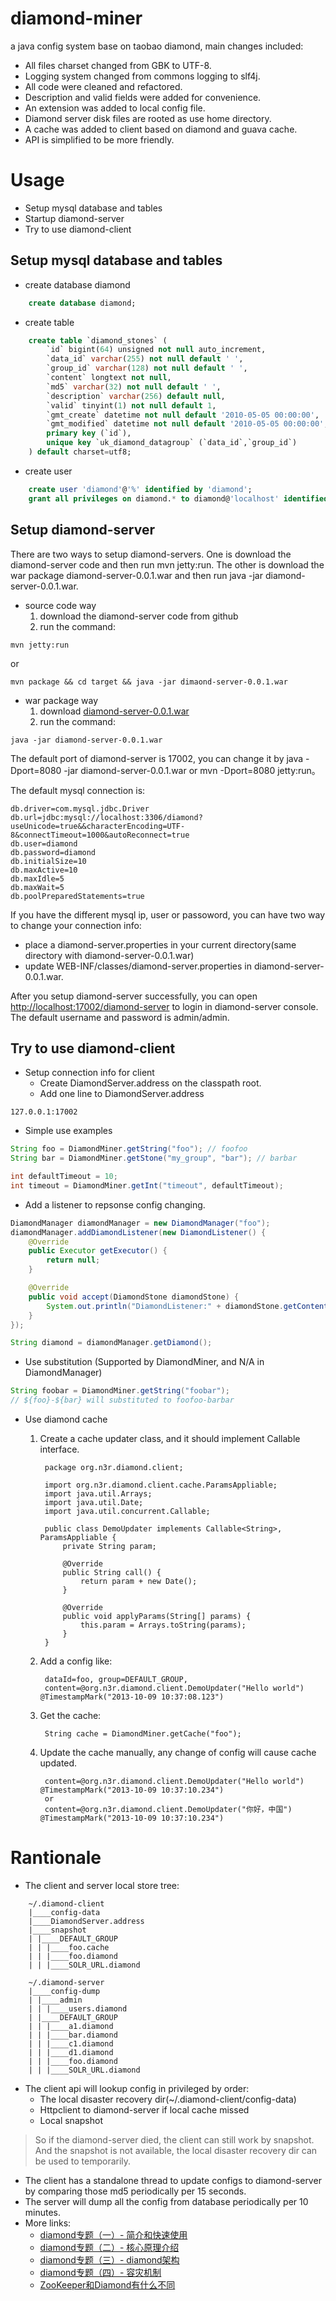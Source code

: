 # diamond-miner

a java config system base on taobao diamond, main changes included:

+ All files charset changed from GBK to UTF-8.
+ Logging system changed from commons logging to slf4j.
+ All code were cleaned and refactored.
+ Description and valid fields were added for convenience.
+ An extension was added to local config file.
+ Diamond server disk files are rooted as use home directory.
+ A cache was added to client based on diamond and guava cache.
+ API is simplified to be more friendly.

# Usage

+ Setup mysql database and tables
+ Startup diamond-server
+ Try to use diamond-client

## Setup mysql database and tables

+ create database diamond

```sql
    create database diamond;
```
+ create table

```sql
    create table `diamond_stones` (
        `id` bigint(64) unsigned not null auto_increment,
        `data_id` varchar(255) not null default ' ',
        `group_id` varchar(128) not null default ' ',
        `content` longtext not null,
        `md5` varchar(32) not null default ' ',
        `description` varchar(256) default null,
        `valid` tinyint(1) not null default 1,
        `gmt_create` datetime not null default '2010-05-05 00:00:00',
        `gmt_modified` datetime not null default '2010-05-05 00:00:00',
        primary key (`id`),
        unique key `uk_diamond_datagroup` (`data_id`,`group_id`)
    ) default charset=utf8;
```

+ create user

```sql
    create user 'diamond'@'%' identified by 'diamond';
    grant all privileges on diamond.* to diamond@'localhost' identified by 'diamond';
```

## Setup diamond-server

There are two ways to setup diamond-servers. One is download the diamond-server code and then run mvn jetty:run. The other is download the war package diamond-server-0.0.1.war and then run java -jar diamond-server-0.0.1.war.

+ source code way
    1. download the diamond-server code from github
    2. run the command: 
```
mvn jetty:run
```
or
```
mvn package && cd target && java -jar dimaond-server-0.0.1.war
```


+ war package way
    1. download [diamond-server-0.0.1.war](https://github.com/bingoohuang/diamond-miner/releases/download/v0.0.1/diamond-server-0.0.1.war)
    2. run the command:
```
java -jar diamond-server-0.0.1.war
```

The default port of diamond-server is 17002, you can change it by java -Dport=8080 -jar diamond-server-0.0.1.war or mvn -Dport=8080 jetty:run。

The default mysql connection is:

```
db.driver=com.mysql.jdbc.Driver
db.url=jdbc:mysql://localhost:3306/diamond?useUnicode=true&&characterEncoding=UTF-8&connectTimeout=1000&autoReconnect=true
db.user=diamond
db.password=diamond
db.initialSize=10
db.maxActive=10
db.maxIdle=5
db.maxWait=5
db.poolPreparedStatements=true
```

If you have the different mysql ip, user or passoword, you can have two way to change your connection info:

+ place a diamond-server.properties in your current directory(same directory with diamond-server-0.0.1.war)
+ update WEB-INF/classes/diamond-server.properties in diamond-server-0.0.1.war.

After you setup diamond-server successfully, you can open [http://localhost:17002/diamond-server](http://localhost:17002/diamond-server) to login in diamond-server console. The default username and password is admin/admin.

## Try to use diamond-client
+ Setup connection info for client
    * Create DiamondServer.address on the classpath root.
    * Add one line to DiamondServer.address
```
127.0.0.1:17002
```

+ Simple use examples

```java
String foo = DiamondMiner.getString("foo"); // foofoo
String bar = DiamondMiner.getStone("my_group", "bar"); // barbar

int defaultTimeout = 10;
int timeout = DiamondMiner.getInt("timeout", defaultTimeout);
```

+ Add a listener to repsonse config changing.

```java
DiamondManager diamondManager = new DiamondManager("foo");
diamondManager.addDiamondListener(new DiamondListener() {
    @Override
    public Executor getExecutor() {
        return null;
    }

    @Override
    public void accept(DiamondStone diamondStone) {
        System.out.println("DiamondListener:" + diamondStone.getContent());
    }
});

String diamond = diamondManager.getDiamond();
```

+ Use substitution (Supported by DiamondMiner, and N/A in DiamondManager)

```java
String foobar = DiamondMiner.getString("foobar");
// ${foo}-${bar} will substituted to foofoo-barbar

```

+ Use diamond cache
    1. Create a cache updater class, and it should implement Callable interface.

            package org.n3r.diamond.client;
            
            import org.n3r.diamond.client.cache.ParamsAppliable;
            import java.util.Arrays;
            import java.util.Date;
            import java.util.concurrent.Callable;
                
            public class DemoUpdater implements Callable<String>, ParamsAppliable {
                private String param;
                
                @Override
                public String call() {
                    return param + new Date();
                }
                
                @Override
                public void applyParams(String[] params) {
                    this.param = Arrays.toString(params);
                }
            }
    2. Add a config like:

            dataId=foo, group=DEFAULT_GROUP,
            content=@org.n3r.diamond.client.DemoUpdater("Hello world") @TimestampMark("2013-10-09 10:37:08.123")
    3. Get the cache:

            String cache = DiamondMiner.getCache("foo");
    4. Update the cache manually, any change of config will cause cache updated.

            content=@org.n3r.diamond.client.DemoUpdater("Hello world") @TimestampMark("2013-10-09 10:37:10.234")
            or
            content=@org.n3r.diamond.client.DemoUpdater("你好，中国") @TimestampMark("2013-10-09 10:37:10.234")


# Rantionale

+ The client and server local store tree:

```
    ~/.diamond-client
    |____config-data
    |____DiamondServer.address
    |____snapshot
    | |____DEFAULT_GROUP
    | | |____foo.cache
    | | |____foo.diamond
    | | |____SOLR_URL.diamond
    
    ~/.diamond-server
    |____config-dump
    | |____admin
    | | |____users.diamond
    | |____DEFAULT_GROUP
    | | |____a1.diamond
    | | |____bar.diamond
    | | |____c1.diamond
    | | |____d1.diamond
    | | |____foo.diamond
    | | |____SOLR_URL.diamond

```

+ The client api will lookup config in privileged by order:
    * The local disaster recovery dir(~/.diamond-client/config-data)
    * Httpclient to diamond-server if local cache missed
    * Local snapshot

>So if the diamond-server died, the client can still work by snapshot. And the snapshot is not available, the local disaster recovery dir can be used to temporarily.

+ The client has a standalone thread to update configs to diamond-server by comparing those md5 periodically per 15 seconds.
+ The server will dump all the config from database periodically per 10 minutes.
+ More links:
    * [diamond专题（一）- 简介和快速使用](http://rdc.taobao.com/team/jm/archives/1588)
    * [diamond专题（二）- 核心原理介绍](http://rdc.taobao.com/team/jm/archives/1592)
    * [diamond专题（三）- diamond架构](http://rdc.taobao.com/team/jm/archives/1606)
    * [diamond专题（四）- 容灾机制](http://rdc.taobao.com/team/jm/archives/1617)
    * [ZooKeeper和Diamond有什么不同](http://rdc.taobao.com/team/jm/archives/2561)

